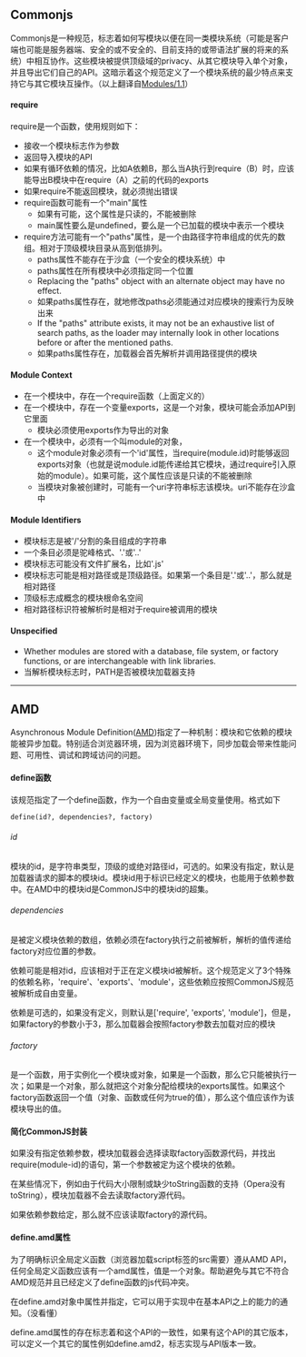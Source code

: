 ## Commonjs

Commonjs是一种规范，标志着如何写模块以便在同一类模块系统（可能是客户端也可能是服务器端、安全的或不安全的、目前支持的或带语法扩展的将来的系统）中相互协作。这些模块被提供顶级域的privacy、从其它模块导入单个对象，并且导出它们自己的API。这暗示着这个规范定义了一个模块系统的最少特点来支持它与其它模块互操作。（以上翻译自[Modules/1.1](http://wiki.commonjs.org/wiki/Modules/1.1.1)）

#### require
require是一个函数，使用规则如下：
- 接收一个模块标志作为参数
- 返回导入模块的API
- 如果有循环依赖的情况，比如A依赖B，那么当A执行到require（B）时，应该能导出B模块中在require（A）之前的代码的exports
- 如果require不能返回模块，就必须抛出错误
- require函数可能有一个"main"属性
	- 如果有可能，这个属性是只读的，不能被删除
    - main属性要么是undefined，要么是一个已加载的模块中表示一个模块
- require方法可能有一个"paths"属性，是一个由路径字符串组成的优先的数组。相对于顶级模块目录从高到低排列。
	- paths属性不能存在于沙盒（一个安全的模块系统）中
    - paths属性在所有模块中必须指定同一个位置
    - Replacing the "paths" object with an alternate object may have no effect.
    - 如果paths属性存在，就地修改paths必须能通过对应模块的搜索行为反映出来
    - If the "paths" attribute exists, it may not be an exhaustive list of search paths, as the loader may internally look in other locations before or after the mentioned paths.
    - 如果paths属性存在，加载器会首先解析并调用路径提供的模块

#### Module Context
- 在一个模块中，存在一个require函数（上面定义的）
- 在一个模块中，存在一个变量exports，这是一个对象，模块可能会添加API到它里面
	- 模块必须使用exports作为导出的对象
- 在一个模块中，必须有一个叫module的对象，
	- 这个module对象必须有一个'id'属性，当require(module.id)时能够返回exports对象（也就是说module.id能传递给其它模块，通过require引入原始的module）。如果可能，这个属性应该是只读的不能被删除
    - 当模块对象被创建时，可能有一个uri字符串标志该模块。uri不能存在沙盒中

#### Module Identifiers
- 模块标志是被'/'分割的条目组成的字符串
- 一个条目必须是驼峰格式、'.'或'..'
- 模块标志可能没有文件扩展名，比如'.js'
- 模块标志可能是相对路径或是顶级路径。如果第一个条目是'.'或'..'，那么就是相对路径
- 顶级标志成概念的模块根命名空间
- 相对路径标识符被解析时是相对于require被调用的模块

#### Unspecified
- Whether modules are stored with a database, file system, or factory functions, or are interchangeable with link libraries.
- 当解析模块标志时，PATH是否被模块加载器支持

-------------
## AMD
Asynchronous Module Definition([AMD](https://github.com/amdjs/amdjs-api/blob/master/AMD.md))指定了一种机制：模块和它依赖的模块能被异步加载。特别适合浏览器环境，因为浏览器环境下，同步加载会带来性能问题、可用性、调试和跨域访问的问题。

#### define函数
该规范指定了一个define函数，作为一个自由变量或全局变量使用。格式如下
```
define(id?, dependencies?, factory)
```
###### id
模块的id，是字符串类型，顶级的或绝对路径id，可选的。如果没有指定，默认是加载器请求的脚本的模块id。模块id用于标识已经定义的模块，也能用于依赖参数中。在AMD中的模块id是CommonJS中的模块id的超集。

###### dependencies
是被定义模块依赖的数组，依赖必须在factory执行之前被解析，解析的值传递给factory对应位置的参数。

依赖可能是相对id，应该相对于正在定义模块id被解析。这个规范定义了3个特殊的依赖名称，'require'、'exports'、'module'，这些依赖应按照CommonJS规范被解析成自由变量。

依赖是可选的，如果没有定义，则默认是['require', 'exports', 'module']，但是，如果factory的参数小于3，那么加载器会按照factory参数去加载对应的模块

###### factory
是一个函数，用于实例化一个模块或对象，如果是一个函数，那么它只能被执行一次；如果是一个对象，那么就把这个对象分配给模块的exports属性。如果这个factory函数返回一个值（对象、函数或任何为true的值），那么这个值应该作为该模块导出的值。

#### 简化CommonJS封装
如果没有指定依赖参数，模块加载器会选择读取factory函数源代码，并找出require(module-id)的语句，第一个参数被定为这个模块的依赖。

在某些情况下，例如由于代码大小限制或缺少toString函数的支持（Opera没有toString），模块加载器不会去读取factory源代码。

如果依赖参数给定，那么就不应该读取factory的源代码。

#### define.amd属性
为了明确标识全局定义函数（浏览器加载script标签的src需要）遵从AMD API，任何全局定义函数应该有一个amd属性，值是一个对象。帮助避免与其它不符合AMD规范并且已经定义了define函数的js代码冲突。

在define.amd对象中属性并指定，它可以用于实现中在基本API之上的能力的通知。（没看懂）

define.amd属性的存在标志着和这个API的一致性，如果有这个API的其它版本，可以定义一个其它的属性例如define.amd2，标志实现与API版本一致。
